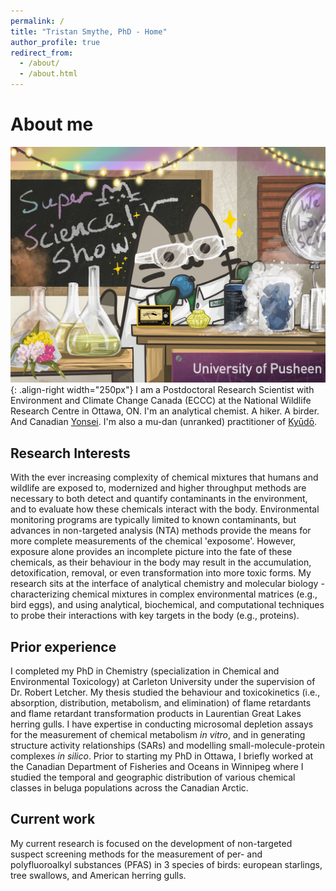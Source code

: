```yaml
---
permalink: /
title: "Tristan Smythe, PhD - Home"
author_profile: true
redirect_from: 
  - /about/
  - /about.html
---
```

# About me
![Pusheen the Cat leading a Science Show - Drawn by Kelly Stanford](/images/measpusheenKellyStanford.jpg "Tristan as Science Pusheen! Drawn by Kelly Stanford"){: .align-right width="250px"} I am a Postdoctoral Research Scientist with Environment and Climate Change Canada (ECCC) at the National Wildlife Research Centre in Ottawa, ON. I'm an analytical chemist. A hiker. A birder. And Canadian [Yonsei](https://en.wikipedia.org/wiki/Yonsei_(Japanese_diaspora)). I'm also a mu-dan (unranked) practitioner of [Kyūdō](https://en.wikipedia.org/wiki/Kyūdō).  

## Research Interests
With the ever increasing complexity of chemical mixtures that humans and wildlife are exposed to, modernized and higher throughput methods are necessary to both detect and quantify contaminants in the environment, and to evaluate how these chemicals interact with the body. Environmental monitoring programs are typically limited to known contaminants, but advances in non-targeted analysis (NTA) methods provide the means for more complete measurements of the chemical 'exposome'. However, exposure alone provides an incomplete picture into the fate of these chemicals, as their behaviour in the body may result in the accumulation, detoxification, removal, or even transformation into more toxic forms. My research sits at the interface of analytical chemistry and molecular biology - characterizing chemical mixtures in complex environmental matrices (e.g., bird eggs), and using analytical, biochemical, and computational techniques to probe their interactions with key targets in the body (e.g., proteins).

## Prior experience
I completed my PhD in Chemistry (specialization in Chemical and Environmental Toxicology) at Carleton University under the supervision of Dr. Robert Letcher. My thesis studied the behaviour and toxicokinetics (i.e., absorption, distribution, metabolism, and elimination) of flame retardants and flame retardant transformation products in Laurentian Great Lakes herring gulls. I have expertise in conducting microsomal depletion assays for the measurement of chemical metabolism _in vitro_, and in generating structure activity relationships (SARs) and modelling small-molecule-protein complexes _in silico_. Prior to starting my PhD in Ottawa, I briefly worked at the Canadian Department of Fisheries and Oceans in Winnipeg where I studied the temporal and geographic distribution of various chemical classes in beluga populations across the Canadian Arctic. 

## Current work
My current research is focused on the development of non-targeted suspect screening methods for the measurement of per- and polyfluoroalkyl substances (PFAS) in 3 species of birds: european starlings, tree swallows, and American herring gulls. 
